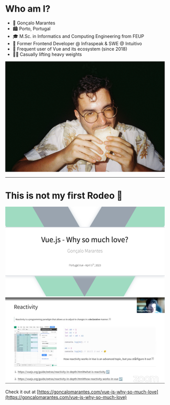 # Who am I?

<div grid="~ cols-3 gap-2 gap-y-2 wrap">

<div class="col-span-2">

- 📛 Gonçalo Marantes
- 🏙️ Porto, Portugal
- 🎓 M.Sc. in Informatics and Computing Engineering from FEUP
- 💙 Former Frontend Developer @ Infraspeak & SWE @ Intuitivo
- 💚 Frequent user of Vue and its ecosystem (since 2018)
- 🏋️‍♂️ Casually lifting heavy weights

</div>

<div>
    <img border="rounded-xl" src="/img/0-eu-a-comer.jpg" />
</div>

</div>

---

# This is not my first Rodeo 🤠

<div flex="~ justify-center" gap="4">
    <img border="rounded-xl" h="60" src="/img/0-vue-js-why-so-much-love.png" />
    <img border="rounded-xl" h="60" src="/img/0-eu-a-apresentar.png" />
</div>

Check it out at [https://goncalomarantes.com/vue-js-why-so-much-love](https://goncalomarantes.com/vue-js-why-so-much-love)

